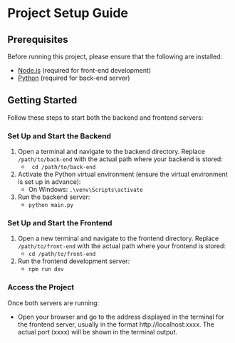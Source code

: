 # Project Setup Guide

## Prerequisites
Before running this project, please ensure that the following are installed:
- [Node.js](https://nodejs.org/) (required for front-end development)
- [Python](https://www.python.org/) (required for back-end server)

## Getting Started

Follow these steps to start both the backend and frontend servers:

### Set Up and Start the Backend
1. Open a terminal and navigate to the backend directory. Replace `/path/to/back-end` with the actual path where your backend is stored:
    - ` cd /path/to/back-end`
2. Activate the Python virtual environment (ensure the virtual environment is set up in advance):
    - On Windows: `.\venv\Scripts\activate`
3. Run the backend server:
    - `python main.py`

### Set Up and Start the Frontend
1. Open a new terminal and navigate to the frontend directory. Replace `/path/to/front-end` with the actual path where your frontend is stored:
    - `cd /path/to/front-end`
2. Run the frontend development server:
    - `npm run dev`

### Access the Project
Once both servers are running:
- Open your browser and go to the address displayed in the terminal for the frontend server, usually in the format http://localhost:xxxx. The actual port (xxxx) will be shown in the terminal output.




